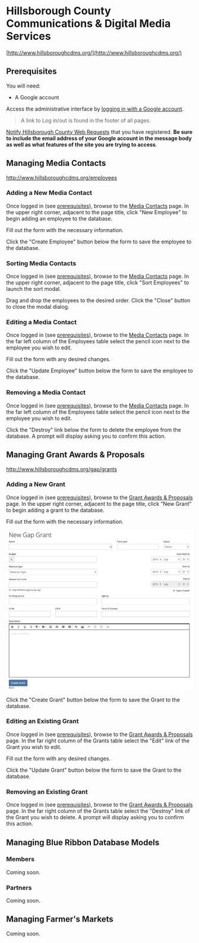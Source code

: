 # Hillsborough County Communications & Digital Media Services

[http://www.hillsboroughcdms.org/](http://www.hillsboroughcdms.org/)

## Prerequisites
You will need:

* A Google account

Access the administrative interface by <a href="http://www.hillsboroughcdms.org/users/auth/google_oauth2" target="_blank">logging in with a Google account</a>.

> A link to Log in/out is found in the footer of all pages.

[Notify Hillsborough County Web Requests](mailto:WebRequest@hillsboroughcounty.org) that you have registered. **Be sure to include the email address of your Google account in the message body as well as what features of the site you are trying to access**.

## Managing Media Contacts

<a href="http://www.hillsboroughcdms.org/employees" target="_blank">http://www.hillsboroughcdms.org/employees</a>

### Adding a New Media Contact
Once logged in (see [prerequisites](https://github.com/Commbocc/hccdms#prerequisites)), browse to the <a href="http://www.hillsboroughcdms.org/employees" target="_blank">Media Contacts</a> page. In the upper right corner, adjacent to the page title, click "New Employee" to begin adding an employee to the database.

Fill out the form with the necessary information.

Click the "Create Employee" button below the form to save the employee to the database.

### Sorting Media Contacts
Once logged in (see [prerequisites](https://github.com/Commbocc/hccdms#prerequisites)), browse to the <a href="http://www.hillsboroughcdms.org/employees" target="_blank">Media Contacts</a> page. In the upper right corner, adjacent to the page title, click "Sort Employees" to launch the sort modal.

Drag and drop the employees to the desired order. Click the "Close" button to close the modal dialog.

### Editing a Media Contact
Once logged in (see [prerequisites](https://github.com/Commbocc/hccdms#prerequisites)), browse to the <a href="http://www.hillsboroughcdms.org/employees" target="_blank">Media Contacts</a> page. In the far left column of the Employees table select the pencil icon next to the employee you wish to edit.

Fill out the form with any desired changes.

Click the "Update Employee" button below the form to save the employee to the database.

### Removing a Media Contact
Once logged in (see [prerequisites](https://github.com/Commbocc/hccdms#prerequisites)), browse to the <a href="http://www.hillsboroughcdms.org/employees" target="_blank">Media Contacts</a> page. In the far left column of the Employees table select the pencil icon next to the employee you wish to edit.

Click the "Destroy" link below the form to delete the employee from the database. A prompt will display asking you to confirm this action.

## Managing Grant Awards & Proposals

<a href="http://www.hillsboroughcdms.org/gap/grants" target="_blank">http://www.hillsboroughcdms.org/gap/grants</a>

### Adding a New Grant
Once logged in (see [prerequisites](https://github.com/Commbocc/hccdms#prerequisites)), browse to the <a href="http://www.hillsboroughcdms.org/gap/grants" target="_blank">Grant Awards & Proposals</a> page. In the upper right corner, adjacent to the page title, click "New Grant" to begin adding a grant to the database.

Fill out the form with the necessary information.

![GAP Grant Form](https://raw.githubusercontent.com/Commbocc/hccdms/master/images/gap-grant-form.png "GAP Grant Form")

Click the "Create Grant" button below the form to save the Grant to the database.

### Editing an Existing Grant
Once logged in (see [prerequisites](https://github.com/Commbocc/hccdms#prerequisites)), browse to the <a href="http://www.hillsboroughcdms.org/gap/grants" target="_blank">Grant Awards & Proposals</a> page. In the far right column of the Grants table select the "Edit" link of the Grant you wish to edit.

Fill out the form with any desired changes.

Click the "Update Grant" button below the form to save the Grant to the database.

### Removing an Existing Grant
Once logged in (see [prerequisites](https://github.com/Commbocc/hccdms#prerequisites)), browse to the <a href="http://www.hillsboroughcdms.org/gap/grants" target="_blank">Grant Awards & Proposals</a> page. In the far right column of the Grants table select the "Destroy" link of the Grant you wish to delete. A prompt will display asking you to confirm this action.

## Managing Blue Ribbon Database Models

### Members
Coming soon.

### Partners
Coming soon.

## Managing Farmer's Markets
Coming soon.
